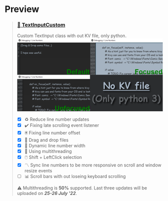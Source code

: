 # Preview

<!-- TextInputCUstom -->
> ### [:memo: TextInputCustom](https://github.com/kmcasi/Python_Kivy/tree/main/UIX/TextInputCustom.py)
> Custom TextInput class with out KV file, only python.
> ![Preview TextInputCustom](https://github.com/kmcasi/Python_Kivy/blob/main/PREVIEW/UIX/TextInputCustom.png)
> - [x] :recycle: Reduce line number updates
> - [x] :heavy_check_mark: Fixing late scrolling event listener
> - [x] :trackball: Fixing line number offset
> - [x] :page_facing_up: Drag and drop files
> - [x] :triangular_ruler: Dynamic line number width
> - [x] :rocket: Using multithreading
> - [x] :computer_mouse: Shift + LeftClick selection
> - [x] :part_alternation_mark: Sync line numbers to be more responsive on scroll and window resize events
> - [ ] :bar_chart: Scroll bars with out loseing keyboard scrolling
>
> :warning: Multithreading is **50%** supported. Last three updates will be uploaded on ***25-26 July '22***.

<!-- https://github.com/ikatyang/emoji-cheat-sheet/blob/master/README.md -->
